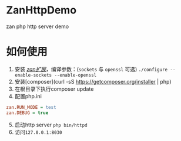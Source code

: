 # ZanHttpDemo
zan php http server demo

# 如何使用

1. 安装 [*zan扩展*](https://github.com/youzan/zan)，编译参数：(`sockets` 与 `openssl` 可选)
`./configure --enable-sockets --enable-openssl`
2. 安装[composer](curl -sS https://getcomposer.org/installer | php)
3. 在根目录下执行composer update
4. 配置php.ini
```ini
zan.RUN_MODE = test
zan.DEBUG = true
```
5. 启动http server
`php bin/httpd`
6. 访问`127.0.0.1:8030`